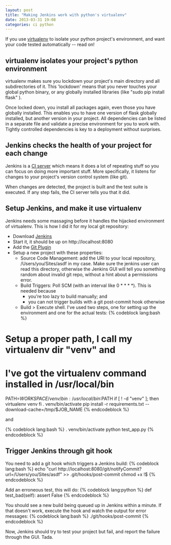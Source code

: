 ```yaml
---
layout: post
title: "Making Jenkins work with python's virtualenv"
date: 2013-03-31 19:08
categories: ci python
---
```


If you use [virtualenv](http://www.virtualenv.org/en/latest/) to isolate your python project's environment, and want your code tested automatically -- read on!

## virtualenv isolates your project's python environment

virtualenv makes sure you lockdown your project's main directory and all subdirectories of it. This 'lockdown' means that you never touches your global python binary, or any globally installed libraries (like "sudo pip install flask" ).

Once locked down, you install all packages again, even those you have globally installed. This enables you to have one version of flask globally installed, but another version in your project. All dependencies can be listed in a separate file and validate a precise environment for you to work with. Tightly controlled dependencies is key to a deployment without surprises.

## Jenkins checks the health of your project for each change

Jenkins is a [CI server](https://en.wikipedia.org/wiki/Continuous_integration#Principles) which means it does a lot of repeating stuff so you can focus on doing more important stuff. More specifically, it listens for changes to your project's version control system (like git).

When changes are detected, the project is built and the test suite is executed. If any step fails, the CI server tells you that it did.

## Setup Jenkins, and make it use virtualenv

Jenkins needs some massaging before it handles the hijacked environment of virtualenv. This is how I did it for my local git repository:

 - Download [Jenkins](http://jenkins-ci.org/)
 - Start it, it should be up on http://localhost:8080
 - Add the [Git Plugin](https://wiki.jenkins-ci.org/display/JENKINS/Git+Plugin)
 - Setup a new project with these properties:
    - Source Code Management: add the URI to your local repository, /Users/you/Sites/asdf in my case. Make sure the jenkins user can read this directory, otherwise the Jenkins GUI will tell you something random about invalid git repo, without a hint about a permissions error.
    - Build Triggers: Poll SCM (with an interval like 0 * * * *). This is needed because
      - you're too lazy to build manually; and
      - you can not trigger builds with a git post-commit hook otherwise
    - Build > Execute shell. I've used two steps, one for setting up the environment and one for the actual tests:
{% codeblock lang:bash %}
# Setup a proper path, I call my virtualenv dir "venv" and
# I've got the virtualenv command installed in /usr/local/bin
PATH=$WORKSPACE/venv/bin:/usr/local/bin:$PATH
if [ ! -d "venv" ]; then
        virtualenv venv
fi
. venv/bin/activate
pip install -r requirements.txt --download-cache=/tmp/$JOB_NAME
{% endcodeblock %}
        
and
        
{% codeblock lang:bash %}
. venv/bin/activate
python test_app.py
{% endcodeblock %}

## Trigger Jenkins through git hook

You need to add a git hook which triggers a Jenkins build:
{% codeblock lang:bash %}
echo "curl http://localhost:8080/git/notifyCommit?url=/Users/you/Sites/asdf" >> .git/hooks/post-commit
chmod +x !$
{% endcodeblock %}

Add an erroneous test, this will do:
{% codeblock lang:python %}
def test_bad(self):
    assert False
{% endcodeblock %}

You should see a new build being queued up in Jenkins within a minute. If that doesn't work, execute the hook and watch the output for error messages:
{% codeblock lang:bash %}
./git/hooks/post-commit
{% endcodeblock %}

Now, Jenkins should try to test your project but fail, and report the failure through the GUI. Tada.
